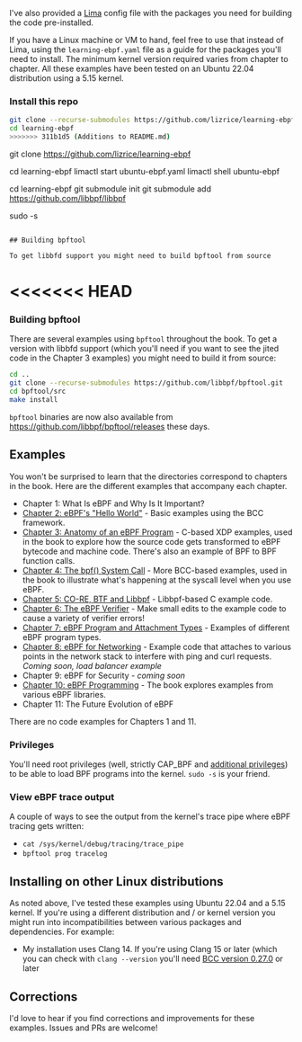 I've also provided a [Lima](https://github.com/lima-vm/lima) config file with
the packages you need for building the code pre-installed.

If you have a Linux machine or VM to hand, feel free to use that instead of
Lima, using the `learning-ebpf.yaml` file as a guide for the packages you'll 
need to install. The minimum kernel version required varies from chapter to chapter. All
these examples have been tested on an Ubuntu 22.04 distribution using a 5.15 kernel. 



### Install this repo

```sh
git clone --recurse-submodules https://github.com/lizrice/learning-ebpf
cd learning-ebpf
>>>>>>> 311b1d5 (Additions to README.md)
```
git clone https://github.com/lizrice/learning-ebpf

cd learning-ebpf
limactl start ubuntu-ebpf.yaml
limactl shell ubuntu-ebpf

cd learning-ebpf
git submodule init
git submodule add https://github.com/libbpf/libbpf

sudo -s
```

## Building bpftool

To get libbfd support you might need to build bpftool from source

```
<<<<<<< HEAD
=======

### Building bpftool

There are several examples using `bpftool` throughout the book. To get a version
with libbfd support (which you'll need if you want to see the jited code in the 
Chapter 3 examples) you might need to build it from source:

```sh
cd ..
git clone --recurse-submodules https://github.com/libbpf/bpftool.git
cd bpftool/src 
make install 
```

`bpftool` binaries are now also available from https://github.com/libbpf/bpftool/releases these days.

## Examples

You won't be surprised to learn that the directories correspond to chapters in
the book. Here are the different examples that accompany each chapter.

* Chapter 1: What Is eBPF and Why Is It Important?
* [Chapter 2: eBPF's "Hello World"](chapter2/README.md) - Basic examples using the BCC framework.
* [Chapter 3: Anatomy of an eBPF Program](chapter3/README.md) - C-based XDP
  examples, used in the book to explore how the source code gets transformed to eBPF bytecode and
  machine code. There's also an example of BPF to BPF function calls.
* [Chapter 4: The bpf() System Call](chapter4/README.md) - More BCC-based examples, used in the book to
  illustrate what's happening at the syscall level when you use eBPF.
* [Chapter 5: CO-RE, BTF and Libbpf](chapter5/README.md) - Libbpf-based C
  example code.
* [Chapter 6: The eBPF Verifier](chapter6/README.md) - Make small edits to the
  example code to cause a variety of verifier errors!
* [Chapter 7: eBPF Program and Attachment Types](chapter7/README.md) - Examples
  of different eBPF program types.
* [Chapter 8: eBPF for Networking](chapter8/README.md) - Example code that
  attaches to various points in the network stack to interfere with ping and
  curl requests. *Coming soon, load balancer example*
* Chapter 9: eBPF for Security - *coming soon*
* [Chapter 10: eBPF Programming](chapter10/README.md) - The book explores examples from various eBPF
  libraries.
* Chapter 11: The Future Evolution of eBPF

There are no code examples for Chapters 1 and 11.

### Privileges

You'll need root privileges (well, strictly CAP_BPF and [additional
privileges](https://mdaverde.com/posts/cap-bpf/)) to be able to load BPF
programs into the kernel. `sudo -s` is your friend.

### View eBPF trace output

A couple of ways to see the output from the kernel's trace pipe where eBPF
tracing gets written:

* `cat /sys/kernel/debug/tracing/trace_pipe`
* `bpftool prog tracelog`

## Installing on other Linux distributions

As noted above, I've tested these examples using Ubuntu 22.04 and a 5.15 kernel. If you're using a different distribution and / or kernel version you might run into incompatibilities between various packages and dependencies. For example: 

 - My installation uses Clang 14. If you're using Clang 15 or later (which you can check with `clang --version` you'll need [BCC version 0.27.0](https://github.com/iovisor/bcc/releases) or later

## Corrections

I'd love to hear if you find corrections and improvements for
these examples. Issues and PRs are welcome!
